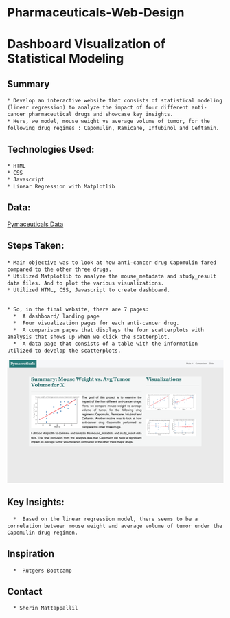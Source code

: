# Pharmaceuticals-Web-Design
# Dashboard Visualization of Statistical Modeling

   ## Summary
    * Develop an interactive website that consists of statistical modeling (linear regression) to analyze the impact of four different anti-cancer pharmaceutical drugs and showcase key insights. 
    * Here, we model, mouse weight vs average volume of tumor, for the following drug regimes : Capomulin, Ramicane, Infubinol and Ceftamin. 
    
   ## Technologies Used:
    * HTML
    * CSS
    * Javascript
    * Linear Regression with Matplotlib
    
  ## Data:
   [Pymaceuticals Data](https://github.com/sherinmatt/matplotlib-challenge)
    
   ## Steps Taken:
    * Main objective was to look at how anti-cancer drug Capomulin fared compared to the other three drugs.
    * Utilized Matplotlib to analyze the mouse_metadata and study_result data files. And to plot the various visualizations.
    * Utilized HTML, CSS, Javascript to create dashboard.
    
   
   ##
    * So, in the final website, there are 7 pages:
      *  A dashboard/ landing page
      *  Four visualization pages for each anti-cancer drug.
      *  A comparison pages that displays the four scatterplots with analysis that shows up when we click the scatterplot.
      *  A data page that consists of a table with the information utilized to develop the scatterplots.

  ![alt](https://github.com/sherinmatt/Pharmaceuticals-Web-Design/blob/main/Resources/images/Pymaceuticals_img.png)
   
   ##  Key Insights:
      *  Based on the linear regression model, there seems to be a correlation between mouse weight and average volume of tumor under the Capomulin drug regimen.

   ## Inspiration
      *  Rutgers Bootcamp

   ## Contact
      * Sherin Mattappallil
  
